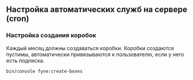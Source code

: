 Настройка автоматических служб на сервере (cron)
-----------------------------------------------

### Настройка создания коробок
Каждый месяц должны создаваться коробки. Коробки создаются пустимы, 
автоматически привязываются к пользователю, если у него есть подписка.

`bin/console fyne:create-boxes`

